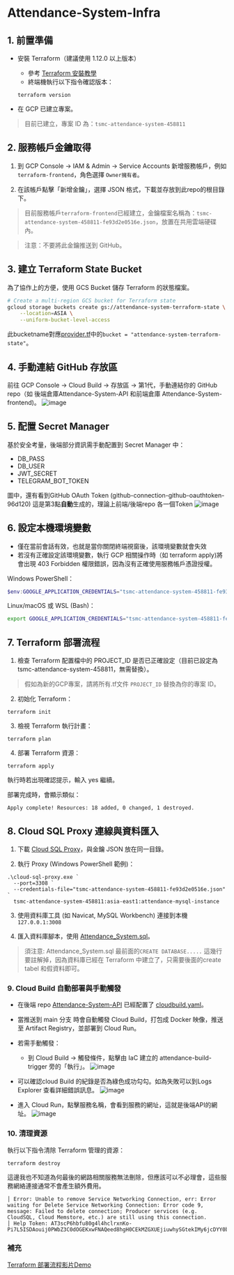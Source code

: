 # Attendance-System-Infra

## 1. 前置準備
+ 安裝 Terraform（建議使用 1.12.0 以上版本）
    + 參考 [Terraform 安裝教學](https://developer.hashicorp.com/terraform/install
    )
    + 終端機執行以下指令確認版本：
    ```
    terraform version
    ```

+ 在 GCP 已建立專案。
> 目前已建立，專案 ID 為：`tsmc-attendance-system-458811`

## 2. 服務帳戶金鑰取得
1. 到 GCP Console → IAM & Admin → Service Accounts 新增服務帳戶，例如`terraform-frontend`，角色選擇 `Owner擁有者`。

2. 在該帳戶點擊「新增金鑰」，選擇 JSON 格式，下載並存放到此repo的根目錄下。
> 目前服務帳戶`terraform-frontend`已經建立，金鑰檔案名稱為：`tsmc-attendance-system-458811-fe93d2e0516e.json`，放置在共用雲端硬碟內。

> 注意：不要將此金鑰推送到 GitHub。

## 3. 建立 Terraform State Bucket
為了協作上的方便，使用 GCS Bucket 儲存 Terraform 的狀態檔案。
```bash
# Create a multi-region GCS bucket for Terraform state
gcloud storage buckets create gs://attendance-system-terraform-state \
    --location=ASIA \
    --uniform-bucket-level-access
```
此bucketname對應[provider.tf](./provider.tf)中的`bucket = "attendance-system-terraform-state"`。

## 4. 手動連結 GitHub 存放區
前往 GCP Console → Cloud Build → 存放區 → 第1代，手動連結你的 GitHub repo（如 後端倉庫Attendance-System-API 和前端倉庫
Attendance-System-frontend)。
![image](https://github.com/user-attachments/assets/03506b80-f991-4f60-876b-557e4a20af6b)

## 5. 配置 Secret Manager
基於安全考量，後端部分資訊需手動配置到 Secret Manager 中：
+ DB_PASS
+ DB_USER
+ JWT_SECRET
+ TELEGRAM_BOT_TOKEN

圖中，還有看到GitHub OAuth Token (github-connection-github-oauthtoken-96d120) 這是第3點**自動**生成的，理論上前端/後端repo 各一個Token
![image](https://github.com/user-attachments/assets/4ef6ea99-750b-4790-b778-f5bd2596d3d2)

## 6. 設定本機環境變數
+ 僅在當前會話有效，也就是當你關閉終端視窗後，該環境變數就會失效
+ 若沒有正確設定該環境變數，執行 GCP 相關操作時（如 terraform apply)將會出現 403 Forbidden 權限錯誤，因為沒有正確使用服務帳戶憑證授權。


Windows PowerShell：
```powershell
$env:GOOGLE_APPLICATION_CREDENTIALS="tsmc-attendance-system-458811-fe93d2e0516e.json"
```

Linux/macOS 或 WSL (Bash)：
```bash
export GOOGLE_APPLICATION_CREDENTIALS="tsmc-attendance-system-458811-fe93d2e0516e.json"
```

## 7. Terraform 部署流程

1. 檢查 Terraform 配置檔中的 PROJECT_ID 是否已正確設定（目前已設定為 tsmc-attendance-system-458811，無需替換）。
> 假如為新的GCP專案，請將所有.tf文件 `PROJECT_ID` 替換為你的專案 ID。

2. 初始化 Terraform：
```
terraform init
```

3. 檢視 Terraform 執行計畫：
```
terraform plan
```

4. 部署 Terraform 資源：
```
terraform apply
```
執行時若出現確認提示，輸入 yes 繼續。

部署完成時，會顯示類似：
```
Apply complete! Resources: 18 added, 0 changed, 1 destroyed.
```

## 8. Cloud SQL Proxy 連線與資料匯入
1. 下載 [Cloud SQL Proxy](https://cloud.google.com/sql/docs/mysql/connect-auth-proxy?hl=zh-tw)，與金鑰 JSON 放在同一目錄。

2. 執行 Proxy (Windows PowerShell 範例)：
```
.\cloud-sql-proxy.exe `
  --port=3308 `
  --credentials-file="tsmc-attendance-system-458811-fe93d2e0516e.json" `
  tsmc-attendance-system-458811:asia-east1:attendance-mysql-instance
```

3. 使用資料庫工具 (如 Navicat, MySQL Workbench) 連接到本機`127.0.0.1:3008`

4. 匯入資料庫腳本，使用 [Attendance_System.sql](https://github.com/JunTingLin/Attendance-System-db/blob/main/Attendance_System.sql)。

> 須注意: Attendance_System.sql 最前面的`CREATE DATABASE.....` 這幾行要註解掉，因為資料庫已經在 Terraform 中建立了，只需要後面的create tabel 和假資料即可。


### 9. Cloud Build 自動部署與手動觸發
+ 在後端 repo [Attendance-System-API](https://github.com/JunTingLin/Attendance-System-API) 已經配置了 [cloudbuild.yaml](https://github.com/JunTingLin/Attendance-System-API/blob/main/cloudbuild.yaml)。

+ 當推送到 main 分支 時會自動觸發 Cloud Build，打包成 Docker 映像，推送至 Artifact Registry，並部署到 Cloud Run。

+ 若需手動觸發：
    + 到 Cloud Build → 觸發條件，點擊由 IaC 建立的 attendance-build-trigger 旁的「執行」。
![image](https://github.com/user-attachments/assets/2974417e-5e99-43d3-9e73-468343d5694e)

+ 可以確認cloud Build 的紀錄是否為綠色成功勾勾。如為失敗可以到Logs Explorer 查看詳細錯誤訊息。
![image](https://github.com/user-attachments/assets/eacac5d9-c8ba-4529-b862-157fe7281219)

+ 進入 Cloud Run，點擊服務名稱，會看到服務的網址，這就是後端API的網址。
![image](https://github.com/user-attachments/assets/0c3d561a-5977-454d-8395-117d3e4e3178)


### 10. 清理資源
執行以下指令清除 Terraform 管理的資源：
```
terraform destroy
```

這邊我也不知道為何最後的網路相關服務無法刪除，但應該可以不必理會，這些服務網絡連接通常不會產生額外費用。
```
│ Error: Unable to remove Service Networking Connection, err: Error waiting for Delete Service Networking Connection: Error code 9, message: Failed to delete connection; Producer services (e.g. CloudSQL, Cloud Memstore, etc.) are still using this connection.
│ Help Token: AT3scP6hbfu80g4l4hclrxnKo-Pi7L5ISDAouij0PWbZ3C0dOGEKxwFNAQeed8hgH0CEkMZGXUEjiuwhySGtekIMy6jcDYY0bz9sUbOq6BEmZQ3I
```

### 補充
[Terraform 部署流程影片Demo](https://github.com/JunTingLin/Attendance-System-Infra/discussions/2)








